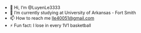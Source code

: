 - 👋 Hi, I’m @LuyenLe3333
- 🌱 I’m currently studying at University of Arkansas - Fort Smith
- 📫 How to reach me lle40051@gmail.com
- ⚡ Fun fact: I lose in every 1V1 basketball
